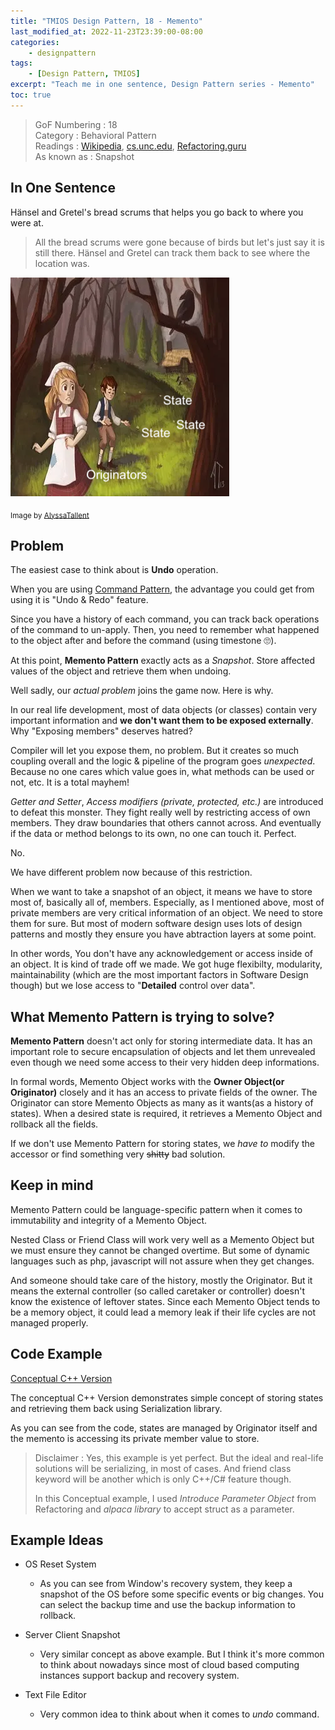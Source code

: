 ```yaml
---
title: "TMIOS Design Pattern, 18 - Memento"
last_modified_at: 2022-11-23T23:39:00-08:00
categories:
    - designpattern
tags:
    - [Design Pattern, TMIOS]
excerpt: "Teach me in one sentence, Design Pattern series - Memento"
toc: true
---
```


> GoF Numbering : 18<br/>
> Category : Behavioral Pattern<br/>
> Readings : [Wikipedia](https://en.wikipedia.org/wiki/Memento_pattern),
[cs.unc.edu](https://www.cs.unc.edu/~stotts/GOF/hires/pat5ffso.htm),
[Refactoring.guru](https://refactoring.guru/design-patterns/memento)<br/>
> As known as : Snapshot

## In One Sentence

Hänsel and Gretel's bread scrums that helps you go back to where you were at.

> All the bread scrums were gone because of birds but let's just say it is still there. Hänsel and Gretel can track them back to see where the location was.

![hansel_and_gretel_states](/_posts/design-pattern/18-Memento/images/hansel_and_gretel.png)

<sub>Image by [AlyssaTallent](https://storiestogrowby.org/story/hansel-and-gretel-bedtime-stories-for-kids/)</sub>

## Problem

The easiest case to think about is **Undo** operation.

When you are using [Command Pattern](https://raacker.github.io/designpattern/tmios-14-command/), the advantage you could get from using it is "Undo & Redo" feature.

Since you have a history of each command, you can track back operations of the command to un-apply. Then, you need to remember what happened to the object after and before the command (using timestone 🙄).

At this point, **Memento Pattern** exactly acts as a *Snapshot*. Store affected values of the object and retrieve them when undoing.

Well sadly, our *actual problem* joins the game now. Here is why.

In our real life development, most of data objects (or classes) contain very important information and **we don't want them to be exposed externally**. Why "Exposing members" deserves hatred?

Compiler will let you expose them, no problem. But it creates so much coupling overall and the logic & pipeline of the program goes *unexpected*. Because no one cares which value goes in, what methods can be used or not, etc. It is a total mayhem!

*Getter and Setter*, *Access modifiers (private, protected, etc.)* are introduced to defeat this monster. They fight really well by restricting access of own members. They draw boundaries that others cannot across. And eventually if the data or method belongs to its own, no one can touch it. Perfect.

No.

We have different problem now because of this restriction.

When we want to take a snapshot of an object, it means we have to store most of, basically all of, members. Especially, as I mentioned above, most of private members are very critical information of an object. We need to store them for sure. But most of modern software design uses lots of design patterns and mostly they ensure you have abtraction layers at some point.

In other words, You don't have any acknowledgement or access inside of an object. It is kind of trade off we made. We got huge flexibilty, modularity, maintainability (which are the most important factors in Software Design though) but we lose access to "**Detailed** control over data".

## What Memento Pattern is trying to solve?

**Memento Pattern** doesn't act only for storing intermediate data. It has an important role to secure encapsulation of objects and let them unrevealed even though we need some access to their very hidden deep informations.

In formal words, Memento Object works with the **Owner Object(or Originator)** closely and it has an access to private fields of the owner. The Originator can store Memento Objects as many as it wants(as a history of states). When a desired state is required, it retrieves a Memento Object and rollback all the fields.

If we don't use Memento Pattern for storing states, we *have to* modify the accessor or find something very ~~shitty~~ bad solution.

## Keep in mind

Memento Pattern could be language-specific pattern when it comes to immutability and integrity of a Memento Object.

Nested Class or Friend Class will work very well as a Memento Object but we must ensure they cannot be changed overtime. But some of dynamic languages such as php, javascript will not assure when they get changes.

And someone should take care of the history, mostly the Originator. But it means the external controller (so called caretaker or controller) doesn't know the existence of leftover states. Since each Memento Object tends to be a memory object, it could lead a memory leak if their life cycles are not managed properly.

## Code Example

[Conceptual C++ Version](https://github.com/raacker/raacker.github.io/tree/master/_posts/design-pattern/18-Mememto/codes/cpp)

The conceptual C++ Version demonstrates simple concept of storing states and retrieving them back using Serialization library.

As you can see from the code, states are managed by Originator itself and the memento is accessing its private member value to store.

> Disclaimer : Yes, this example is yet perfect. But the ideal and real-life solutions will be serializing, in most of cases. And friend class keyword will be another which is only C++/C# feature though.
>
> In this Conceptual example, I used *Introduce Parameter Object* from Refactoring and *alpaca library* to accept struct as a parameter.

## Example Ideas

- OS Reset System
  - As you can see from Window's recovery system, they keep a snapshot of the OS before some specific events or big changes. You can select the backup time and use the backup information to rollback.

- Server Client Snapshot
  - Very similar concept as above example. But I think it's more common to think about nowadays since most of cloud based computing instances support backup and recovery system.

- Text File Editor
  - Very common idea to think about when it comes to *undo* command.
